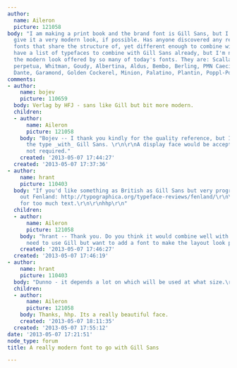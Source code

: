 ```yaml
---
author:
  name: Aileron
  picture: 121058
body: "I am making a print book and the brand font is Gill Sans, but I 'd like to
  give it a very modern look, if possible. Has anyone discovered any really new/modern
  fonts that share the structure of, yet different enough to combine with Gill Sans?\r\n\r\nI
  have a list of typefaces to combine with Gill Sans already, but I'm not getting
  the modern look offered by so many of today's fonts. They are: Scalla, Joanna, Swift,
  perpetua, Whitman, Goudy, Albertina, Aldus, Bembo, Berling, PMN Caecilia, Chaparral,
  Dante, Garamond, Golden Cockerel, Minion, Palatino, Plantin, Poppl-Pontifex, Caslon.\r\n\r\nTIA\r\n"
comments:
- author:
    name: bojev
    picture: 110659
  body: Verlag by HFJ - sans like Gill but bit more modern.
  children:
  - author:
      name: Aileron
      picture: 121058
    body: "Bojev -- I thank you kindly for the quality reference, but I must combine
      the type _with_ Gill Sans. \r\n\r\nA display face would be acceptable, though
      not required."
    created: '2013-05-07 17:44:27'
  created: '2013-05-07 17:37:36'
- author:
    name: hrant
    picture: 110403
  body: "If you'd like something as British as Gill Sans but very progressive, check
    out Fenland: http://typographica.org/typeface-reviews/fenland/\r\n\r\nBut no sans
    for too much text.\r\n\r\nhhp\r\n"
  children:
  - author:
      name: Aileron
      picture: 121058
    body: "hrant -- Thank you. Do you think it would combine well with Gill? \r\n\r\nI
      need to use Gill but want to add a font to make the layout look progressive."
    created: '2013-05-07 17:46:27'
  created: '2013-05-07 17:46:19'
- author:
    name: hrant
    picture: 110403
  body: "Dunno - it depends a lot on which will be used at what size.\r\n\r\nhhp\r\n"
  children:
  - author:
      name: Aileron
      picture: 121058
    body: Thanks, hhp. Its a really beautiful face.
    created: '2013-05-07 18:11:35'
  created: '2013-05-07 17:55:12'
date: '2013-05-07 17:21:51'
node_type: forum
title: A really modern font to go with Gill Sans

---
```

